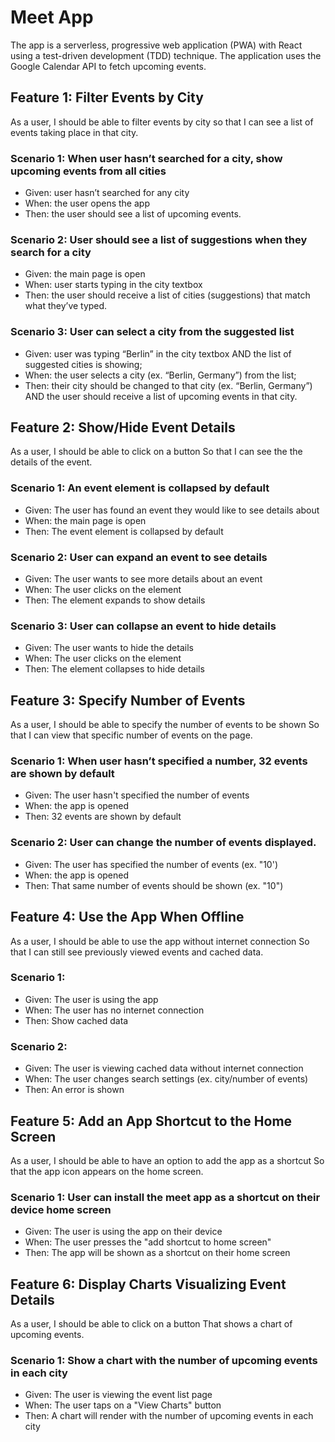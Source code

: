 # Meet App
The app is a serverless, progressive web application (PWA) with React using a test-driven development (TDD) technique. The application uses the Google Calendar API to fetch upcoming events.

## Feature 1: Filter Events by City
As a user,
I should be able to filter events by city
so that I can see a list of events taking place in that city.

### Scenario 1: When user hasn’t searched for a city, show upcoming events from all cities

- Given: user hasn’t searched for any city
- When: the user opens the app
- Then: the user should see a list of upcoming events.

### Scenario 2: User should see a list of suggestions when they search for a city

- Given: the main page is open
- When: user starts typing in the city textbox
- Then: the user should receive a list of cities (suggestions) that match what they’ve typed.

### Scenario 3: User can select a city from the suggested list

- Given: user was typing “Berlin” in the city textbox AND the list of suggested cities is showing;
- When: the user selects a city (ex. “Berlin, Germany”) from the list;
- Then: their city should be changed to that city (ex. “Berlin, Germany”) AND the user should receive a list of upcoming events in that city.

## Feature 2: Show/Hide Event Details
As a user, 
I should be able to click on a button
So that I can see the the details of the event.

### Scenario 1: An event element is collapsed by default

- Given: The user has found an event they would like to see details about
- When: the main page is open
- Then: The event element is collapsed by default

### Scenario 2:  User can expand an event to see details

- Given: The user wants to see more details about an event
- When: The user clicks on the element
- Then: The element expands to show details

### Scenario 3:  User can collapse an event to hide details

- Given: The user wants to hide the details
- When: The user clicks on the element
- Then: The element collapses to hide details 

## Feature 3: Specify Number of Events
As a user,
I should be able to specify the number of events to be shown
So that I can view that specific number of events on the page.

### Scenario 1: When user hasn’t specified a number, 32 events are shown by default

- Given: The user hasn't specified the number of events
- When: the app is opened
- Then: 32 events are shown by default

### Scenario 2: User can change the number of events displayed.

- Given: The user has specified the number of events (ex. "10')
- When: the app is opened
- Then: That same number of events should be shown (ex. "10")

## Feature 4: Use the App When Offline
As a user,
I should be able to use the app without internet connection
So that I can still see previously viewed events and cached data.

### Scenario 1:

- Given: The user is using the app
- When: The user has no internet connection
- Then: Show cached data

### Scenario 2:

- Given: The user is viewing cached data without internet connection
- When: The user changes search settings (ex. city/number of events)
- Then: An error is shown

## Feature 5: Add an App Shortcut to the Home Screen
As a user,
I should be able to have an option to add the app as a shortcut
So that the app icon appears on the home screen.

### Scenario 1: User can install the meet app as a shortcut on their device home screen

- Given: The user is using the app on their device
- When: The user presses the "add shortcut to home screen"
- Then: The app will be shown as a shortcut on their home screen

## Feature 6: Display Charts Visualizing Event Details
As a user,
I should be able to click on a button
That shows a chart of upcoming events.

### Scenario 1: Show a chart with the number of upcoming events in each city

- Given: The user is viewing the event list page
- When: The user taps on a "View Charts" button
- Then: A chart will render with the number of upcoming events in each city

